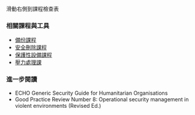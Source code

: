 [Title]: # (現在怎樣?)
[Order]: # (6)

滑動右側到課程檢查表

### 相關課程與工具

* [備份課程](umbrella://lesson/safely-deleting)
* [安全刪除課程](umbrella://lesson/safely-deleting)
* [保護性設備課程](umbrella://lesson/protective-equipment)
* [壓力處理課](umbrella://lesson/stress)



### 進一步閱讀

* ECHO Generic Security Guide for Humanitarian Organisations
* Good Practice Review Number 8: Operational security management in violent environments (Revised Ed.)
